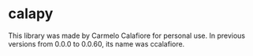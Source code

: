 # calapy
This library was made by Carmelo Calafiore for personal use. In previous versions from 0.0.0 to 0.0.60, its name was ccalafiore.
